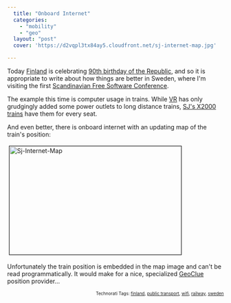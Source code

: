 ```yaml
---
  title: "Onboard Internet"
  categories: 
    - "mobility"
    - "geo"
  layout: "post"
  cover: 'https://d2vqpl3tx84ay5.cloudfront.net/sj-internet-map.jpg'

---
```

Today <a href="http://en.wikipedia.org/wiki/Finland">Finland</a> is celebrating <a href="http://en.wikipedia.org/wiki/History_of_Finland#Independence_and_Civil_War">90th birthday of the Republic</a>, and so it is appropriate to write about how things are better in Sweden, where I'm visiting the first <a href="http://www.fscons.org/">Scandinavian Free Software Conference</a>.

The example this time is computer usage in trains. While <a href="http://en.wikipedia.org/wiki/VR_Group">VR</a> has only grudgingly added some power outlets to long distance trains, <a href="http://en.wikipedia.org/wiki/X_2000">SJ's X2000 trains</a> have them for every seat.

And even better, there is onboard internet with an updating map of the train's position:

<img src="https://d2vqpl3tx84ay5.cloudfront.net/sj-internet-map.jpg" height="252" width="400" border="1" hspace="4" vspace="4" alt="Sj-Internet-Map" />

Unfortunately the train position is embedded in the map image and can't be read programmatically. It would make for a nice, specialized <a href="http://www.freedesktop.org/wiki/Software/GeoClue">GeoClue</a> position provider...

<p style="text-align:right;font-size:10px;">Technorati Tags: <a href="http://www.technorati.com/tag/finland" rel="tag">finland</a>, <a href="http://www.technorati.com/tag/public transport" rel="tag">public transport</a>, <a href="http://www.technorati.com/tag/wifi" rel="tag">wifi</a>, <a href="http://www.technorati.com/tag/railway" rel="tag">railway</a>, <a href="http://www.technorati.com/tag/sweden" rel="tag">sweden</a></p>
